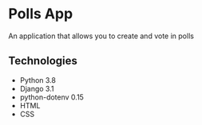 # Polls App
An application that allows you to create and vote in polls

## Technologies
* Python 3.8
* Django 3.1
* python-dotenv 0.15
* HTML
* CSS